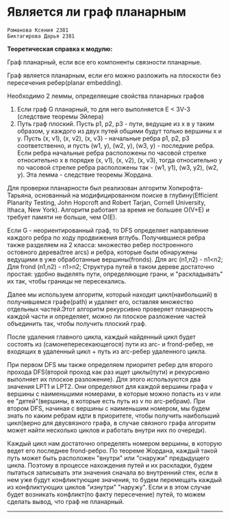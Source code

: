 # Является ли граф планарным
```
Романова Ксения 2381
Биктагирова Дарья 2381
```
**Теоретическая справка к модулю:**

Граф планарный, если все его компоненты связности планарные.

Граф является планарным, если его можно разложить на плоскости без пересечения ребер(planar embedding).

 Необходимо 2 леммы, определяещие свойства планарных графов
1. Если граф G планарный, то для него выполняется E < 3V-3 (следствие теоремы Эйлера)
2. Путь граф плоский. Пусть p1, p2, p3 - пути, ведущие из x в y таким образом, у каждого из двух путей общими будут только вершины x и y. Пусть (x, v1), (x, v2), (x, v3) - начальные ребра p1, p2, p3 соответственно, и пусть (w1, y), (w2, y), (w3, y) - последние ребра.
Если ребра начальные ребра расположены по часовой стрелке относительно x в порядке (x, v1), (x, v2), (x, v3), тогда относительно y по часовой стрелке ребра расположены так -  (w1, y1), (w3, y2), (w2, y).
Эта лемма - следствие теоремы Жордана.

Для проверки планарности был реализован алгоритм Хопкрофта-Тарьяна, основанный на модифицированном поиске в глубину(Efficient Planarity Testing, John Hopcroft and Robert Tarjan, Cornell University, Ithaca, New York).
Алгоритм работает за время не большее O(V+E) и требует памяти не больше, чем O(E).

Если G - неориентированный граф, то DFS определяет направление каждого ребра по ходу продвижения вглубь. Получившиеся ребра также разделяем на 2 класса: множество ребер построенного остовного дерева(tree arcs) и ребра, которые были обнаружены ведущими в уже обработанные вершины(fronds).
Для arc (n1,n2) - n1<n2;
Для frond (n1,n2) - n1>n2;
Структура путей в таком дереве достаточно простая: удобно выделять пути, определяющие грани, и "раскладывать" их так, чтобы границы не пересекались.

Далее мы используем алгоритм, который находит цикл(наибольший) в получившемся графе(path) и удаляет его, оставляя множество отдельных частей.Этот алгоритм рекурсивно проверяет планарность каждой части и определяет, можно ли плоское разложение частей объединить так, чтобы получить плоский граф.

После удаления главного цикла, каждый найденный цикл будет состоять из (самонепересекающегося) пути из arc- и frond-ребер, не входящих в удаленный цикл + путь из arc-ребер удаленного цикла.

При первом DFS мы также определяем приоритет ребер для второго прохода DFS(второй проход как раз ищет циклы(пути) и рекурсивно выполняет их плоское разложение). Для этого используются два значения LPT1 и LPT2. Они определяют для каждой вершины графа v вершины с наименьшими номерами, в которые можно попасть из v или ее "детей"(вершины, в которые есть путь из v по arc-ребрам).
При втором DFS, начиная с вершины с наименьшим номером, мы будем знать по каким ребрам идти в приоритете, чтобы получить наибольший цикл(верно для двусвязного графа, в случае связного графа алгоритм может найти несколько циклов и работать внутри них по очереди).

Каждый цикл нам достаточно определять номером вершины, в которую ведет его последнее frond-ребро. По теореме Жордана, каждый такой путь может быть расположен "внутри" или "снаружи" предыдущего цикла. Поэтому в процессе нахождения путей и их раскладки, будем пытаться записывать эти значения сначала во внутренний стек, если в нем уже будут конфликтующие значения, то будем перемещать каждый из конфликтующих циклов "изнутри" "наружу". Если и в этом случае будет возникать конфликт(по факту пересечение) путей, то можем сделать вывод, что граф не планарный.

____
